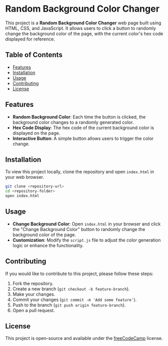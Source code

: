 # Random Background Color Changer

This project is a **Random Background Color Changer** web page built using HTML, CSS, and JavaScript. It allows users to click a button to randomly change the background color of the page, with the current color's hex code displayed for reference.

## Table of Contents

- [Features](#features)
- [Installation](#installation)
- [Usage](#usage)
- [Contributing](#contributing)
- [License](#license)

## Features

- **Random Background Color**: Each time the button is clicked, the background color changes to a randomly generated color.
- **Hex Code Display**: The hex code of the current background color is displayed on the page.
- **Interactive Button**: A simple button allows users to trigger the color change.

## Installation

To view this project locally, clone the repository and open `index.html` in your web browser.

```bash
git clone <repository-url>
cd <repository-folder>
open index.html
```

## Usage

- **Change Background Color**: Open `index.html` in your browser and click the "Change Background Color" button to randomly change the background color of the page.
- **Customization**: Modify the `script.js` file to adjust the color generation logic or enhance the functionality.

## Contributing

If you would like to contribute to this project, please follow these steps:

1. Fork the repository.
2. Create a new branch (`git checkout -b feature-branch`).
3. Make your changes.
4. Commit your changes (`git commit -m 'Add some feature'`).
5. Push to the branch (`git push origin feature-branch`).
6. Open a pull request.

## License

This project is open-source and available under the [freeCodeCamp](https://www.freecodecamp.org) license.
